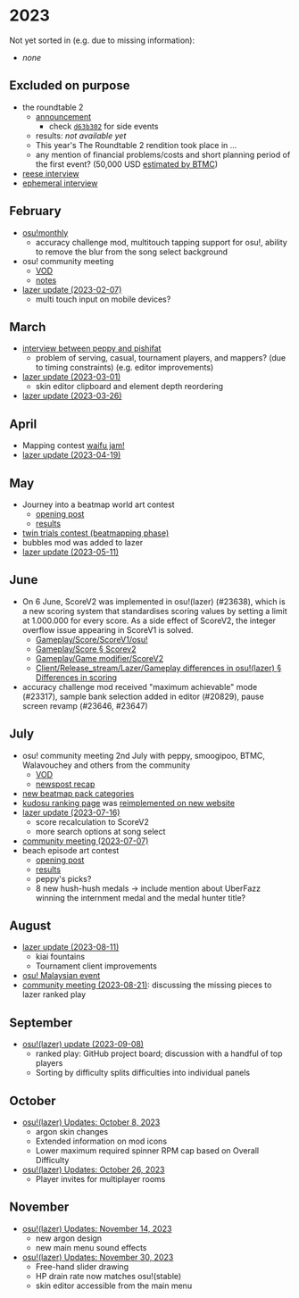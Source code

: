 # 2023

Not yet sorted in (e.g. due to missing information):

- *none*

## Excluded on purpose

- the roundtable 2
  - [announcement](https://osu.ppy.sh/home/news/2023-07-07-the-roundtable-ii)
    - check [`d63b302`](https://github.com/ppy/osu-wiki/pull/9637/commits/d63b3027117083c9c4d567f8d258fe602c6e8e8d#diff-0f5146fc70ef4985562567bb71a10dde754dc92f0fa2cbbaafc8d8da20fd2d4dL48-L56) for side events
  - results: *not available yet*
  - This year's The Roundtable 2 rendition took place in ...
  - any mention of financial problems/costs and short planning period of the first event? (50,000 USD [estimated by BTMC](https://www.youtube.com/watch?v=LkWIgSZrmvc))
- [reese interview](https://osu.ppy.sh/home/news/2023-06-02-the-osu-youtube-legacy-of-reesewashere)
- [ephemeral interview](https://osu.ppy.sh/home/news/2023-11-10-the-followpoint-ephemeral-the-man-behind-the-medals)

## February

- [osu!monthly](https://osu.ppy.sh/home/news/2023-03-02-osumonthly-8)
  - accuracy challenge mod, multitouch tapping support for osu!, ability to remove the blur from the song select background
- osu! community meeting
  - [VOD](https://www.youtube.com/watch?v=idmI03A8jR8)
  - [notes](https://docs.google.com/document/d/13cMCrQN4vvaQFA59BmFHk6D7PH9fwT2ANmhkm5cmzxE/edit)
- [lazer update (2023-02-07)](https://www.youtube.com/watch?v=iLThnjc7Yfg)
  - multi touch input on mobile devices?

## March

- [interview between peppy and pishifat](https://twitter.com/osugame/status/1636925240881348609)
  - problem of serving, casual, tournament players, and mappers? (due to timing constraints) (e.g. editor improvements)
- [lazer update (2023-03-01)](https://www.youtube.com/watch?v=Kmm5VlFCYE8)
  - skin editor clipboard and element depth reordering
- [lazer update (2023-03-26)](https://www.youtube.com/watch?v=5Yg9Qo5qFXc)

## April

- Mapping contest [waifu jam!](https://osu.ppy.sh/home/news/2023-04-22-waifu-jam-map-battle-contest)
- [lazer update (2023-04-19)](https://www.youtube.com/watch?v=kmkAsXDLmNc)

## May

- Journey into a beatmap world art contest
  - [opening post](https://osu.ppy.sh/home/news/2023-04-21-journey-into-a-beatmap-world-voting-open)
  - [results](https://osu.ppy.sh/home/news/2023-05-01-journey-into-a-beatmap-world-contest-results)
- [twin trials contest (beatmapping phase)](https://osu.ppy.sh/home/news/2023-05-15-results-twin-trials-beatmapping-phase)
- bubbles mod was added to lazer
- [lazer update (2023-05-11)](https://www.youtube.com/watch?v=GCXaQeFlaBY)

## June

- On 6 June, ScoreV2 was implemented in osu!(lazer) (#23638), which is a new scoring system that standardises scoring values by setting a limit at 1.000.000 for every score. As a side effect of ScoreV2, the integer overflow issue appearing in ScoreV1 is solved.
  - [Gameplay/Score/ScoreV1/osu!](https://osu.ppy.sh/wiki/en/Gameplay/Score/ScoreV1/osu%21)
  - [Gameplay/Score § Scorev2](https://osu.ppy.sh/wiki/en/Gameplay/Score#scorev2)
  - [Gameplay/Game modifier/ScoreV2](https://osu.ppy.sh/wiki/en/Gameplay/Game_modifier/ScoreV2)
  - [Client/Release_stream/Lazer/Gameplay differences in osu!(lazer) § Differences in scoring](https://osu.ppy.sh/wiki/en/Client/Release_stream/Lazer/Gameplay_differences_in_osu%21%28lazer%29#differences-in-scoring)
- accuracy challenge mod received "maximum achievable" mode (#23317), sample bank selection added in editor (#20829), pause screen revamp (#23646, #23647)

## July

- osu! community meeting 2nd July with peppy, smoogipoo, BTMC, Walavouchey and others from the community
  - [VOD](https://www.youtube.com/watch?v=bocgaVISSfg)
  - [newspost recap](https://osu.ppy.sh/home/news/2023-07-11-community-meeting-recap)
- [new beatmap pack categories](https://osu.ppy.sh/home/news/2023-07-11-introducing-new-beatmap-pack-categories)
- [kudosu ranking page](https://osu.ppy.sh/p/kudosu) was [reimplemented on new website](https://github.com/ppy/osu-web/pull/10344)
- [lazer update (2023-07-16)](https://osu.ppy.sh/home/news/2023-07-16-osulazer-updates-july-16-2023)
  - score recalculation to ScoreV2
  - more search options at song select
- [community meeting (2023-07-07)](https://osu.ppy.sh/home/news/2023-07-11-community-meeting-recap)
- beach episode art contest
  - [opening post](https://osu.ppy.sh/home/news/2023-06-20-beach-episode-art-contest)
  - [results](https://osu.ppy.sh/home/news/2023-07-27-summer-splash)
  - peppy's picks?
  - 8 new hush-hush medals -> include mention about UberFazz winning the internment medal and the medal hunter title?

## August

- [lazer update (2023-08-11)](https://osu.ppy.sh/home/news/2023-08-11-osulazer-updates-august-11-2023)
  - kiai fountains
  - Tournament client improvements
- [osu! Malaysian event](https://osu.ppy.sh/home/news/2023-08-22-osu-malaysia-animangaki)
- [community meeting (2023-08-21)](https://www.youtube.com/watch?v=O2j00E6AVW8): discussing the missing pieces to lazer ranked play

## September

- [osu!(lazer) update (2023-09-08)](https://osu.ppy.sh/home/news/2023-09-08-osulazer-updates-the-path-to-ranked-play)
  - ranked play: GitHub project board; discussion with a handful of top players
  - Sorting by difficulty splits difficulties into individual panels

## October

- [osu!(lazer) Updates: October 8, 2023](https://osu.ppy.sh/home/news/2023-10-08-osulazer-updates-october-8)
  - argon skin changes
  - Extended information on mod icons
  - Lower maximum required spinner RPM cap based on Overall Difficulty
- [osu!(lazer) Updates: October 26, 2023](https://osu.ppy.sh/home/news/2023-10-26-osulazer-updates-october-26)
  - Player invites for multiplayer rooms

## November

- [osu!(lazer) Updates: November 14, 2023](https://osu.ppy.sh/home/news/2023-11-14-osulazer-updates-november-14)
  - new argon design
  - new main menu sound effects
- [osu!(lazer) Updates: November 30, 2023](https://osu.ppy.sh/home/news/2023-11-30-osulazer-updates-november-30)
  - Free-hand slider drawing
  - HP drain rate now matches osu!(stable)
  - skin editor accessible from the main menu

